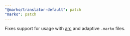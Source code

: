 ```yaml
---
"@marko/translator-default": patch
"marko": patch
---
```


Fixes support for usage with [arc](https://github.com/eBay/arc) and adaptive `.marko` files.
